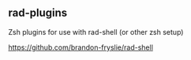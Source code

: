 ## rad-plugins

Zsh plugins for use with rad-shell (or other zsh setup)

https://github.com/brandon-fryslie/rad-shell

